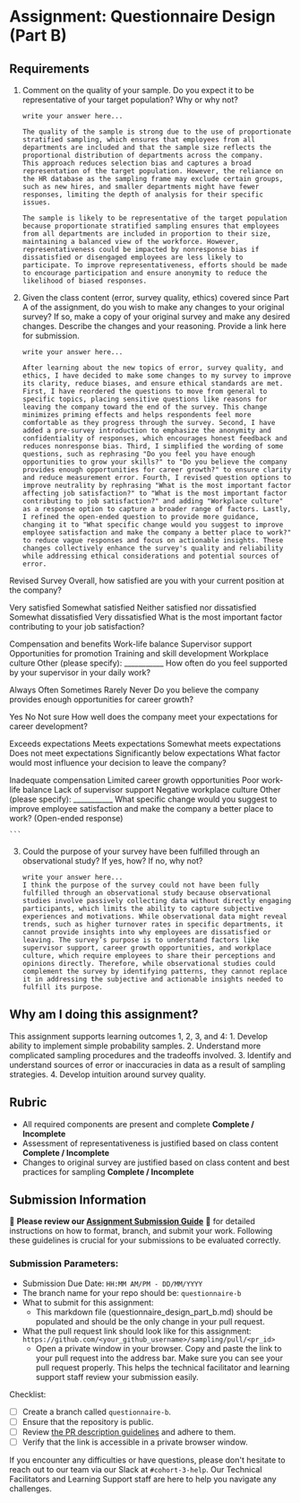# Assignment: Questionnaire Design (Part B)

## Requirements
1. Comment on the quality of your sample. Do you expect it to be representative of your target population? Why or why not?

    ```
    write your answer here...

    The quality of the sample is strong due to the use of proportionate stratified sampling, which ensures that employees from all departments are included and that the sample size reflects the proportional distribution of departments across the company.
    This approach reduces selection bias and captures a broad representation of the target population. However, the reliance on the HR database as the sampling frame may exclude certain groups, such as new hires, and smaller departments might have fewer responses, limiting the depth of analysis for their specific issues.

    The sample is likely to be representative of the target population because proportionate stratified sampling ensures that employees from all departments are included in proportion to their size, maintaining a balanced view of the workforce. However, representativeness could be impacted by nonresponse bias if dissatisfied or disengaged employees are less likely to participate. To improve representativeness, efforts should be made to encourage participation and ensure anonymity to reduce the likelihood of biased responses.
    ```

2. Given the class content (error, survey quality, ethics) covered since Part A of the assignment, do you wish to make any changes to your original survey? If so, make a copy of your original survey and make any desired changes. Describe the changes and your reasoning. Provide a link here for submission.

    ```
    write your answer here...

    After learning about the new topics of error, survey quality, and ethics, I have decided to make some changes to my survey to improve its clarity, reduce biases, and ensure ethical standards are met. First, I have reordered the questions to move from general to specific topics, placing sensitive questions like reasons for leaving the company toward the end of the survey. This change minimizes priming effects and helps respondents feel more comfortable as they progress through the survey. Second, I have added a pre-survey introduction to emphasize the anonymity and confidentiality of responses, which encourages honest feedback and reduces nonresponse bias. Third, I simplified the wording of some questions, such as rephrasing "Do you feel you have enough opportunities to grow your skills?" to "Do you believe the company provides enough opportunities for career growth?" to ensure clarity and reduce measurement error. Fourth, I revised question options to improve neutrality by rephrasing "What is the most important factor affecting job satisfaction?" to "What is the most important factor contributing to job satisfaction?" and adding "Workplace culture" as a response option to capture a broader range of factors. Lastly, I refined the open-ended question to provide more guidance, changing it to "What specific change would you suggest to improve employee satisfaction and make the company a better place to work?" to reduce vague responses and focus on actionable insights. These changes collectively enhance the survey's quality and reliability while addressing ethical considerations and potential sources of error.

Revised Survey
Overall, how satisfied are you with your current position at the company?

Very satisfied
Somewhat satisfied
Neither satisfied nor dissatisfied
Somewhat dissatisfied
Very dissatisfied
What is the most important factor contributing to your job satisfaction?

Compensation and benefits
Work-life balance
Supervisor support
Opportunities for promotion
Training and skill development
Workplace culture
Other (please specify): ___________
How often do you feel supported by your supervisor in your daily work?

Always
Often
Sometimes
Rarely
Never
Do you believe the company provides enough opportunities for career growth?

Yes
No
Not sure
How well does the company meet your expectations for career development?

Exceeds expectations
Meets expectations
Somewhat meets expectations
Does not meet expectations
Significantly below expectations
What factor would most influence your decision to leave the company?

Inadequate compensation
Limited career growth opportunities
Poor work-life balance
Lack of supervisor support
Negative workplace culture
Other (please specify): ___________
What specific change would you suggest to improve employee satisfaction and make the company a better place to work?
(Open-ended response)
     
    ```


3. Could the purpose of your survey have been fulfilled through an observational study? If yes, how? If no, why not?

    ```
    write your answer here...
    I think the purpose of the survey could not have been fully fulfilled through an observational study because observational studies involve passively collecting data without directly engaging participants, which limits the ability to capture subjective experiences and motivations. While observational data might reveal trends, such as higher turnover rates in specific departments, it cannot provide insights into why employees are dissatisfied or leaving. The survey’s purpose is to understand factors like supervisor support, career growth opportunities, and workplace culture, which require employees to share their perceptions and opinions directly. Therefore, while observational studies could complement the survey by identifying patterns, they cannot replace it in addressing the subjective and actionable insights needed to fulfill its purpose.
    ```

## Why am I doing this assignment?

This assignment supports learning outcomes 1, 2, 3, and 4:
	1.	Develop ability to implement simple probability samples.
	2.	Understand more complicated sampling procedures and the tradeoffs involved.
	3.	Identify and understand sources of error or inaccuracies in data as a result of sampling strategies.
	4.	Develop intuition around survey quality.

## Rubric

-	All required components are present and complete **Complete / Incomplete**
-	Assessment of representativeness is justified based on class content **Complete / Incomplete**
-	Changes to original survey are justified based on class content and best practices for sampling **Complete / Incomplete**

## Submission Information

🚨 **Please review our [Assignment Submission Guide](https://github.com/UofT-DSI/onboarding/blob/main/onboarding_documents/submissions.md)** 🚨 for detailed instructions on how to format, branch, and submit your work. Following these guidelines is crucial for your submissions to be evaluated correctly.

### Submission Parameters:
* Submission Due Date: `HH:MM AM/PM - DD/MM/YYYY`
* The branch name for your repo should be: `questionnaire-b`
* What to submit for this assignment:
    * This markdown file (questionnaire_design_part_b.md) should be populated and should be the only change in your pull request.
* What the pull request link should look like for this assignment: `https://github.com/<your_github_username>/sampling/pull/<pr_id>`
    * Open a private window in your browser. Copy and paste the link to your pull request into the address bar. Make sure you can see your pull request properly. This helps the technical facilitator and learning support staff review your submission easily.

Checklist:
- [ ] Create a branch called `questionnaire-b`.
- [ ] Ensure that the repository is public.
- [ ] Review [the PR description guidelines](https://github.com/UofT-DSI/onboarding/blob/main/onboarding_documents/submissions.md#guidelines-for-pull-request-descriptions) and adhere to them.
- [ ] Verify that the link is accessible in a private browser window.

If you encounter any difficulties or have questions, please don't hesitate to reach out to our team via our Slack at `#cohort-3-help`. Our Technical Facilitators and Learning Support staff are here to help you navigate any challenges.
